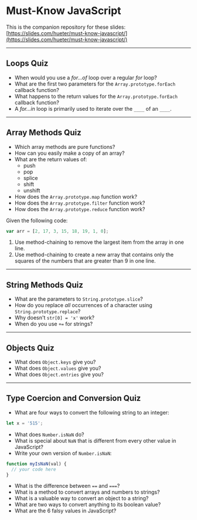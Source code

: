 # Must-Know JavaScript

This is the companion repository for these slides: [https://slides.com/hueter/must-know-javascript/](https://slides.com/hueter/must-know-javascript/)

---

## Loops Quiz

- When would you use a _for...of_ loop over a regular _for_ loop?
- What are the first two parameters for the `Array.prototype.forEach` callback function?
- What happens to the return values for the `Array.prototype.forEach` callback function?
- A _for...in_ loop is primarily used to iterate over the `____` of an `____`.

---

## Array Methods Quiz

- Which array methods are pure functions?
- How can you easily make a copy of an array?
- What are the return values of:
  - push
  - pop
  - splice
  - shift
  - unshift
- How does the `Array.prototype.map` function work?
- How does the `Array.prototype.filter` function work?
- How does the `Array.prototype.reduce` function work?

Given the following code:

```js
var arr = [2, 17, 3, 15, 18, 19, 1, 0];
```

1.  Use method-chaining to remove the largest item from the array in one line.
1.  Use method-chaining to create a new array that contains only the squares of the numbers that are greater than 9 in one line.

---

## String Methods Quiz

- What are the parameters to `String.prototype.slice`?
- How do you replace _all_ occurrences of a character using `String.prototype.replace`?
- Why doesn't `str[0] = 'x'` work?
- When do you use `+=` for strings?

---

## Objects Quiz

- What does `Object.keys` give you?
- What does `Object.values` give you?
- What does `Object.entries` give you?

---

## Type Coercion and Conversion Quiz

- What are four ways to convert the following string to an integer:

```js
let x = '515';
```

- What does `Number.isNaN` do?
- What is special about `NaN` that is different from every other value in JavaScript?
- Write your own version of `Number.isNaN`:

```js
function myIsNaN(val) {
  // your code here
}
```

- What is the difference between `==` and `===`?
- What is a method to convert arrays and numbers to strings?
- What is a valuable way to convert an object to a string?
- What are two ways to convert anything to its boolean value?
- What are the 6 falsy values in JavaScript?
